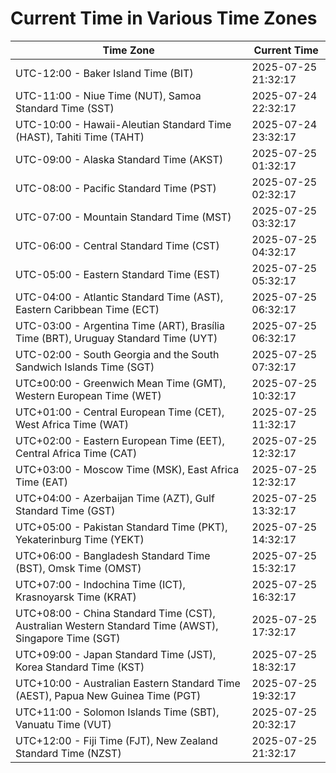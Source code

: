 # Current Time in Various Time Zones

| Time Zone | Current Time |
|-----------|--------------|
| UTC-12:00 - Baker Island Time (BIT) | 2025-07-25 21:32:17 |
| UTC-11:00 - Niue Time (NUT), Samoa Standard Time (SST) | 2025-07-24 22:32:17 |
| UTC-10:00 - Hawaii-Aleutian Standard Time (HAST), Tahiti Time (TAHT) | 2025-07-24 23:32:17 |
| UTC-09:00 - Alaska Standard Time (AKST) | 2025-07-25 01:32:17 |
| UTC-08:00 - Pacific Standard Time (PST) | 2025-07-25 02:32:17 |
| UTC-07:00 - Mountain Standard Time (MST) | 2025-07-25 03:32:17 |
| UTC-06:00 - Central Standard Time (CST) | 2025-07-25 04:32:17 |
| UTC-05:00 - Eastern Standard Time (EST) | 2025-07-25 05:32:17 |
| UTC-04:00 - Atlantic Standard Time (AST), Eastern Caribbean Time (ECT) | 2025-07-25 06:32:17 |
| UTC-03:00 - Argentina Time (ART), Brasília Time (BRT), Uruguay Standard Time (UYT) | 2025-07-25 06:32:17 |
| UTC-02:00 - South Georgia and the South Sandwich Islands Time (SGT) | 2025-07-25 07:32:17 |
| UTC±00:00 - Greenwich Mean Time (GMT), Western European Time (WET) | 2025-07-25 10:32:17 |
| UTC+01:00 - Central European Time (CET), West Africa Time (WAT) | 2025-07-25 11:32:17 |
| UTC+02:00 - Eastern European Time (EET), Central Africa Time (CAT) | 2025-07-25 12:32:17 |
| UTC+03:00 - Moscow Time (MSK), East Africa Time (EAT) | 2025-07-25 12:32:17 |
| UTC+04:00 - Azerbaijan Time (AZT), Gulf Standard Time (GST) | 2025-07-25 13:32:17 |
| UTC+05:00 - Pakistan Standard Time (PKT), Yekaterinburg Time (YEKT) | 2025-07-25 14:32:17 |
| UTC+06:00 - Bangladesh Standard Time (BST), Omsk Time (OMST) | 2025-07-25 15:32:17 |
| UTC+07:00 - Indochina Time (ICT), Krasnoyarsk Time (KRAT) | 2025-07-25 16:32:17 |
| UTC+08:00 - China Standard Time (CST), Australian Western Standard Time (AWST), Singapore Time (SGT) | 2025-07-25 17:32:17 |
| UTC+09:00 - Japan Standard Time (JST), Korea Standard Time (KST) | 2025-07-25 18:32:17 |
| UTC+10:00 - Australian Eastern Standard Time (AEST), Papua New Guinea Time (PGT) | 2025-07-25 19:32:17 |
| UTC+11:00 - Solomon Islands Time (SBT), Vanuatu Time (VUT) | 2025-07-25 20:32:17 |
| UTC+12:00 - Fiji Time (FJT), New Zealand Standard Time (NZST) | 2025-07-25 21:32:17 |
